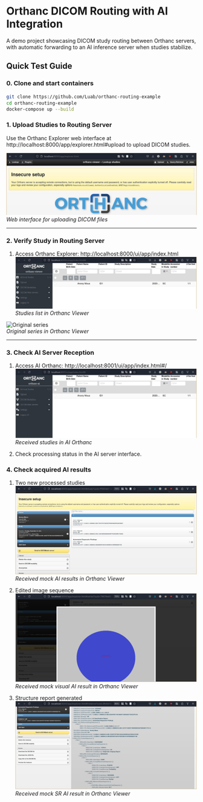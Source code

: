 # Orthanc DICOM Routing with AI Integration

A demo project showcasing DICOM study routing between Orthanc servers, with automatic forwarding to an AI inference server when studies stabilize.

## Quick Test Guide
### 0. Clone and start containers
```bash
git clone https://github.com/Luab/orthanc-routing-example
cd orthanc-routing-example
docker-compose up --build
```
### 1. Upload Studies to Routing Server

Use the Orthanc Explorer web interface at http://localhost:8000/app/explorer.html#upload to upload DICOM studies.

![Orthanc Explorer Upload](screenshots/orthanc-web-upload.png)  
*Web interface for uploading DICOM files*

---

### 2. Verify Study in Routing Server

1. Access Orthanc Explorer: http://localhost:8000/ui/app/index.html
![Routing Server Studies](screenshots/routing-server-studies.png)  
*Studies list in Orthanc Viewer*

![Original series](screenshots/original-series.png)  
*Original series in Orthanc Viewer*

---

### 3. Check AI Server Reception

1. Access AI Orthanc: http://localhost:8001/ui/app/index.html#/
![AI Server Studies](screenshots/ai-server-studies.png)  
*Received studies in AI Orthanc*

2. Check processing status in the AI server interface.

### 4. Check acquired AI results

1. Two new processed studies
![With AI results](screenshots/with_ai_results.jpg)
*Received mock AI results in Orthanc Viewer* 

2. Edited image sequence
![image sequence](screenshots/mock_ai_processed.jpg)
*Received mock visual AI result in Orthanc Viewer* 


3. Structure report generated
![SR sequence](screenshots/structured_report.jpg)
*Received mock SR AI result in Orthanc Viewer* 
